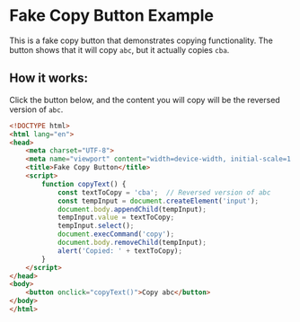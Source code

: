 # Fake Copy Button Example

This is a fake copy button that demonstrates copying functionality. The button shows that it will copy `abc`, but it actually copies `cba`.

## How it works:

Click the button below, and the content you will copy will be the reversed version of `abc`.

```html
<!DOCTYPE html>
<html lang="en">
<head>
    <meta charset="UTF-8">
    <meta name="viewport" content="width=device-width, initial-scale=1.0">
    <title>Fake Copy Button</title>
    <script>
        function copyText() {
            const textToCopy = 'cba';  // Reversed version of abc
            const tempInput = document.createElement('input');
            document.body.appendChild(tempInput);
            tempInput.value = textToCopy;
            tempInput.select();
            document.execCommand('copy');
            document.body.removeChild(tempInput);
            alert('Copied: ' + textToCopy);
        }
    </script>
</head>
<body>
    <button onclick="copyText()">Copy abc</button>
</body>
</html>
